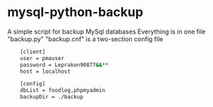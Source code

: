 #  mysql-python-backup

A simple script for backup MySql databases
Everything is in one file "backup.py"
"backup.cnf" is a two-section config file

```sh
	[client] 
	user = pmauser
	password = Leprakon90877&&**
	host = localhost

	[config]
	dbList = foodlog,phpmyadmin
	backupDir = ./backup
```
